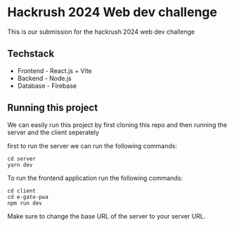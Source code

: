 # Hackrush 2024 Web dev challenge

This is our submission for the hackrush 2024 web dev challenge

## Techstack

- Frontend - React.js + Vite
- Backend - Node.js
- Database - Firebase

## Running this project

We can easily run this project by first cloning this repo and then running the server and the client seperately

first to run the server we can run the following commands:

```
cd server
yarn dev
```

To run the frontend application run the following commands:

```
cd client
cd e-gate-pwa
npm run dev
```

Make sure to change the base URL of the server to your server URL.
